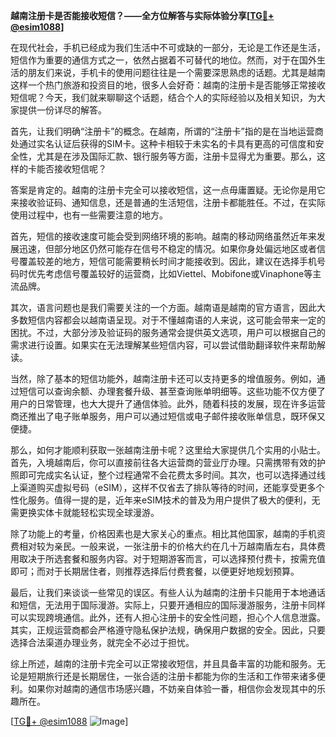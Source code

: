 **越南注册卡是否能接收短信？——全方位解答与实际体验分享[[TG💪+ @esim1088](https://t.me/s/esim1088)]**

在现代社会，手机已经成为我们生活中不可或缺的一部分，无论是工作还是生活，短信作为重要的通信方式之一，依然占据着不可替代的地位。然而，对于在国外生活的朋友们来说，手机卡的使用问题往往是一个需要深思熟虑的话题。尤其是越南这样一个热门旅游和投资目的地，很多人会好奇：越南的注册卡是否能够正常接收短信呢？今天，我们就来聊聊这个话题，结合个人的实际经验以及相关知识，为大家提供一份详尽的解答。

首先，让我们明确“注册卡”的概念。在越南，所谓的“注册卡”指的是在当地运营商处通过实名认证后获得的SIM卡。这种卡相较于未实名的卡具有更高的可信度和安全性，尤其是在涉及国际汇款、银行服务等方面，注册卡显得尤为重要。那么，这样的卡能否接收短信呢？

答案是肯定的。越南的注册卡完全可以接收短信，这一点毋庸置疑。无论你是用它来接收验证码、通知信息，还是普通的生活短信，注册卡都能胜任。不过，在实际使用过程中，也有一些需要注意的地方。

首先，短信的接收速度可能会受到网络环境的影响。越南的移动网络虽然近年来发展迅速，但部分地区仍然可能存在信号不稳定的情况。如果你身处偏远地区或者信号覆盖较差的地方，短信可能需要稍长时间才能接收到。因此，建议在选择手机号码时优先考虑信号覆盖较好的运营商，比如Viettel、Mobifone或Vinaphone等主流品牌。

其次，语言问题也是我们需要关注的一个方面。越南语是越南的官方语言，因此大多数短信内容都会以越南语呈现。对于不懂越南语的人来说，这可能会带来一定的困扰。不过，大部分涉及验证码的服务通常会提供英文选项，用户可以根据自己的需求进行设置。如果实在无法理解某些短信内容，可以尝试借助翻译软件来帮助解读。

当然，除了基本的短信功能外，越南注册卡还可以支持更多的增值服务。例如，通过短信可以查询余额、办理套餐升级、甚至查询账单明细等。这些功能不仅方便了用户的日常管理，也大大提升了通信体验。此外，随着科技的发展，现在许多运营商还推出了电子账单服务，用户可以通过短信或电子邮件接收账单信息，既环保又便捷。

那么，如何才能顺利获取一张越南注册卡呢？这里给大家提供几个实用的小贴士。首先，入境越南后，你可以直接前往各大运营商的营业厅办理。只需携带有效的护照即可完成实名认证，整个过程通常不会花费太多时间。其次，也可以选择通过线上渠道购买虚拟号码（eSIM），这样不仅省去了排队等待的时间，还能享受更多个性化服务。值得一提的是，近年来eSIM技术的普及为用户提供了极大的便利，无需更换实体卡就能轻松实现全球漫游。

除了功能上的考量，价格因素也是大家关心的重点。相比其他国家，越南的手机资费相对较为亲民。一般来说，一张注册卡的价格大约在几十万越南盾左右，具体费用取决于所选套餐和服务内容。对于短期游客而言，可以选择预付费卡，按需充值即可；而对于长期居住者，则推荐选择后付费套餐，以便更好地规划预算。

最后，让我们来谈谈一些常见的误区。有些人认为越南的注册卡只能用于本地通话和短信，无法用于国际漫游。实际上，只要开通相应的国际漫游服务，注册卡同样可以实现跨境通信。此外，还有人担心注册卡的安全性问题，担心个人信息泄露。其实，正规运营商都会严格遵守隐私保护法规，确保用户数据的安全。因此，只要选择合法渠道办理业务，就完全不必过于担忧。

综上所述，越南的注册卡完全可以正常接收短信，并且具备丰富的功能和服务。无论是短期旅行还是长期居住，一张合适的注册卡都能为你的生活和工作带来诸多便利。如果你对越南的通信市场感兴趣，不妨亲自体验一番，相信你会发现其中的乐趣所在。

[[TG💪+ @esim1088](https://t.me/s/esim1088) ![Image](https://i.postimg.cc/4NQfJmqS/Snipaste-2025-05-13-00-14-12.png)]